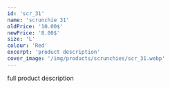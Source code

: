 ```yaml
---
id: 'scr_31'
name: 'scrunchie 31'
oldPrice: '10.00$'
newPrice: '8.00$'
size: 'L'
colour: 'Red'
excerpt: 'product description'
cover_image: '/img/products/scrunchies/scr_31.webp'
---
```

full product description
